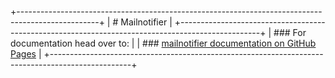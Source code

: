 +--------------------------------------------------------------------------------------------------+
| # Mailnotifier                                                                                   |
+--------------------------------------------------------------------------------------------------+
| ### For documentation head over to:                                                              |
| ### [mailnotifier documentation on GitHub Pages](https://iot-lab-minden.github.io/mailnotifier/) |
+--------------------------------------------------------------------------------------------------+

